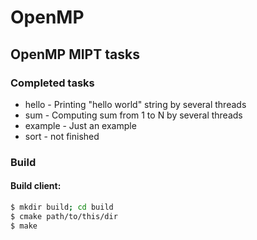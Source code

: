 # OpenMP
## OpenMP MIPT tasks

### Completed tasks
 - hello - Printing "hello world" string by several threads
 - sum - Computing sum from 1 to N by several threads
 - example - Just an example
 - sort - not finished

### Build
#### Build client:
```bash
$ mkdir build; cd build
$ cmake path/to/this/dir
$ make
```
